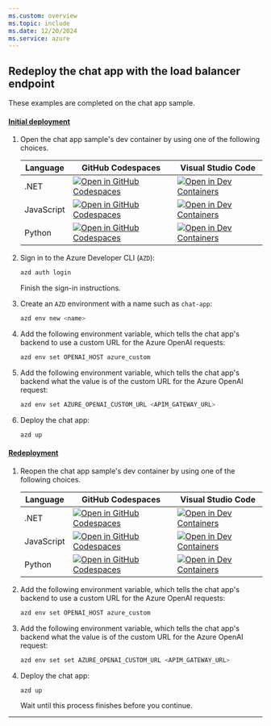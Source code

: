 ```yaml
---
ms.custom: overview
ms.topic: include
ms.date: 12/20/2024
ms.service: azure
---
```


## Redeploy the chat app with the load balancer endpoint

These examples are completed on the chat app sample.

#### [Initial deployment](#tab/initial-deployment)

1. Open the chat app sample's dev container by using one of the following choices.

    |Language|GitHub Codespaces|Visual Studio Code|
    |--|--|--|
    |.NET|[![Open in GitHub Codespaces](https://github.com/codespaces/badge.svg)](https://codespaces.new/Azure-Samples/azure-search-openai-demo-csharp)|[![Open in Dev Containers](https://img.shields.io/static/v1?label=Dev%20Containers&message=Open&color=blue&logo=visualstudiocode)](https://vscode.dev/redirect?url=vscode://ms-vscode-remote.remote-containers/cloneInVolume?url=https://github.com/azure-samples/azure-search-openai-demo-csharp)|
    |JavaScript|[![Open in GitHub Codespaces](https://github.com/codespaces/badge.svg)](https://codespaces.new/Azure-Samples/azure-search-openai-javascript)|[![Open in Dev Containers](https://img.shields.io/static/v1?label=Dev%20Containers&message=Open&color=blue&logo=visualstudiocode)](https://vscode.dev/redirect?url=vscode://ms-vscode-remote.remote-containers/cloneInVolume?url=https://github.com/azure-samples/azure-search-openai-javascript)|
    |Python|[![Open in GitHub Codespaces](https://github.com/codespaces/badge.svg)](https://codespaces.new/Azure-Samples/azure-search-openai-demo)|[![Open in Dev Containers](https://img.shields.io/static/v1?label=Dev%20Containers&message=Open&color=blue&logo=visualstudiocode)](https://vscode.dev/redirect?url=vscode://ms-vscode-remote.remote-containers/cloneInVolume?url=https://github.com/azure-samples/azure-search-openai-demo)|

1. Sign in to the Azure Developer CLI (`AZD`):

    ```bash
    azd auth login
    ```

    Finish the sign-in instructions.

1. Create an `AZD` environment with a name such as `chat-app`:

    ```bash
    azd env new <name>
    ```

1. Add the following environment variable, which tells the chat app's backend to use a custom URL for the Azure OpenAI requests:

    ```bash
    azd env set OPENAI_HOST azure_custom
    ```

1. Add the following environment variable, which tells the chat app's backend what the value is of the custom URL for the Azure OpenAI request:

    ```bash
    azd env set AZURE_OPENAI_CUSTOM_URL <APIM_GATEWAY_URL>
    ```

1. Deploy the chat app:

    ```bash
    azd up
    ```

#### [Redeployment](#tab/redeployment)

1. Reopen the chat app sample's dev container by using one of the following choices.

    |Language|GitHub Codespaces|Visual Studio Code|
    |--|--|--|
    |.NET|[![Open in GitHub Codespaces](https://github.com/codespaces/badge.svg)](https://codespaces.new/Azure-Samples/azure-search-openai-demo-csharp)|[![Open in Dev Containers](https://img.shields.io/static/v1?label=Dev%20Containers&message=Open&color=blue&logo=visualstudiocode)](https://vscode.dev/redirect?url=vscode://ms-vscode-remote.remote-containers/cloneInVolume?url=https://github.com/azure-samples/azure-search-openai-demo-csharp)|
    |JavaScript|[![Open in GitHub Codespaces](https://github.com/codespaces/badge.svg)](https://codespaces.new/Azure-Samples/azure-search-openai-javascript)|[![Open in Dev Containers](https://img.shields.io/static/v1?label=Dev%20Containers&message=Open&color=blue&logo=visualstudiocode)](https://vscode.dev/redirect?url=vscode://ms-vscode-remote.remote-containers/cloneInVolume?url=https://github.com/azure-samples/azure-search-openai-javascript)|
    |Python|[![Open in GitHub Codespaces](https://github.com/codespaces/badge.svg)](https://codespaces.new/Azure-Samples/azure-search-openai-demo)|[![Open in Dev Containers](https://img.shields.io/static/v1?label=Dev%20Containers&message=Open&color=blue&logo=visualstudiocode)](https://vscode.dev/redirect?url=vscode://ms-vscode-remote.remote-containers/cloneInVolume?url=https://github.com/azure-samples/azure-search-openai-demo)|

1. Add the following environment variable, which tells the chat app's backend to use a custom URL for the Azure OpenAI requests:

    ```bash
    azd env set OPENAI_HOST azure_custom
    ```

1. Add the following environment variable, which tells the chat app's backend what the value is of the custom URL for the Azure OpenAI request:

    ```bash
    azd env set set AZURE_OPENAI_CUSTOM_URL <APIM_GATEWAY_URL>
    ```

1. Deploy the chat app:

    ```bash
    azd up
    ```
    
    Wait until this process finishes before you continue.

---
